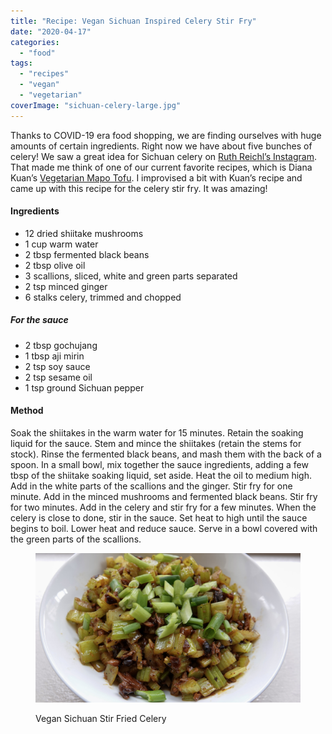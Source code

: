 ```yaml
---
title: "Recipe: Vegan Sichuan Inspired Celery Stir Fry"
date: "2020-04-17"
categories: 
  - "food"
tags: 
  - "recipes"
  - "vegan"
  - "vegetarian"
coverImage: "sichuan-celery-large.jpg"
---
```


Thanks to COVID-19 era food shopping, we are finding ourselves with huge amounts of certain ingredients. Right now we have about five bunches of celery! We saw a great idea for Sichuan celery on [Ruth Reichl’s Instagram](https://www.instagram.com/ruth.reichl/). That made me think of one of our current favorite recipes, which is Diana Kuan’s [Vegetarian Mapo Tofu](http://appetiteforchina.com/recipes/vegetarian-mapo-tofu). I improvised a bit with Kuan’s recipe and came up with this recipe for the celery stir fry. It was amazing! 

#### Ingredients 

- 12 dried shiitake mushrooms  
- 1 cup warm water  
- 2 tbsp fermented black beans  
- 2 tbsp olive oil  
- 3 scallions, sliced, white and green parts separated   
- 2 tsp minced ginger  
- 6 stalks celery, trimmed and chopped 

##### For the sauce 

- 2 tbsp gochujang  
- 1 tbsp aji mirin  
- 2 tsp soy sauce  
- 2 tsp sesame oil  
- 1 tsp ground Sichuan pepper 

#### Method 

Soak the shiitakes in the warm water for 15 minutes. Retain the soaking liquid for the sauce. Stem and mince the shiitakes (retain the stems for stock). Rinse the fermented black beans, and mash them with the back of a spoon. In a small bowl, mix together the sauce ingredients, adding a few tbsp of the shiitake soaking liquid, set aside. Heat the oil to medium high. Add in the white parts of the scallions and the ginger. Stir fry for one minute. Add in the minced mushrooms and fermented black beans. Stir fry for two minutes. Add in the celery and stir fry for a few minutes. When the celery is close to done, stir in the sauce. Set heat to high until the sauce begins to boil. Lower heat and reduce sauce. Serve in a bowl covered with the green parts of the scallions. 

<figure>

![Vegan Sichuan Stir Fried Celery](images/sichuan-celery-small.jpg)

<figcaption>

Vegan Sichuan Stir Fried Celery

</figcaption>

</figure>
